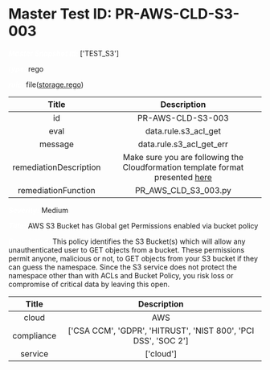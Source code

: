



# Master Test ID: PR-AWS-CLD-S3-003


***<font color="white">Master Snapshot Id:</font>*** ['TEST_S3']

***<font color="white">type:</font>*** rego

***<font color="white">rule:</font>*** file([storage.rego])  
  
  
  
  

|Title|Description|
| :---: | :---: |
|id|PR-AWS-CLD-S3-003|
|eval|data.rule.s3_acl_get|
|message|data.rule.s3_acl_get_err|
|remediationDescription|Make sure you are following the Cloudformation template format presented <a href='https://docs.aws.amazon.com/AWSCloudFormation/latest/UserGuide/aws-properties-s3-bucket.html' target='_blank'>here</a>|
|remediationFunction|PR_AWS_CLD_S3_003.py|


***<font color="white">Severity:</font>*** Medium

***<font color="white">Title:</font>*** AWS S3 Bucket has Global get Permissions enabled via bucket policy

***<font color="white">Description:</font>*** This policy identifies the S3 Bucket(s) which will allow any unauthenticated user to GET objects from a bucket. These permissions permit anyone, malicious or not, to GET objects from your S3 bucket if they can guess the namespace. Since the S3 service does not protect the namespace other than with ACLs and Bucket Policy, you risk loss or compromise of critical data by leaving this open.  
  
  

|Title|Description|
| :---: | :---: |
|cloud|AWS|
|compliance|['CSA CCM', 'GDPR', 'HITRUST', 'NIST 800', 'PCI DSS', 'SOC 2']|
|service|['cloud']|



[storage.rego]: https://github.com/prancer-io/prancer-compliance-test/tree/master/aws/cloud/storage.rego
